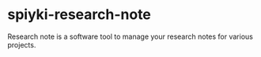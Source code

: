 # spiyki-research-note
Research note is a software tool to manage your research notes for various projects. 
